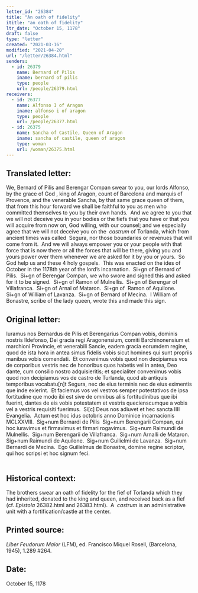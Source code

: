 ```yaml
---
letter_id: "26384"
title: "An oath of fidelity"
ititle: "an oath of fidelity"
ltr_date: "October 15, 1178"
draft: false
type: "letter"
created: "2021-03-16"
modified: "2021-04-20"
url: "/letter/26384.html"
senders:
  - id: 26379
    name: Bernard of Pilis 
    iname: bernard of pilis 
    type: people
    url: /people/26379.html
receivers:
  - id: 26377
    name: Alfonso I of Aragon
    iname: alfonso i of aragon
    type: people
    url: /people/26377.html
  - id: 26375
    name: Sancha of Castile, Queen of Aragon
    iname: sancha of castile, queen of aragon
    type: woman
    url: /woman/26375.html
---
```

<h2> Translated letter:</h2><p>We, Bernard of Pilis and Berengar Compan swear to you, our lords Alfonso, by the grace of God , king of Aragon, count of Barcelona and marquis of Provence, and the venerable Sancha, by that same grace queen of them, that from this hour forward we shall be faithful to you as men who committed themselves to you by their own hands.&nbsp; And we agree to you that we will not deceive you in your bodies or the fiefs that you have or that you will acquire from now on, God willing, with our counsel; and we especially agree that we will not deceive you on the &nbsp;<em>castrum&nbsp;</em>of Torlanda, which from ancient times was called&nbsp; Segura, nor those boundaries or revenues that will come from it.&nbsp; And we will always empower you or your people with that force that is now there or all the forces that will be there, giving you and yours power over them whenever we are asked for it by you or yours.&nbsp; So God help us and these 4 holy gospels.&nbsp; This was enacted on the ides of October in the 1178th year of the lord’s incarnation.&nbsp; Si+gn of Bernard of Pilis.&nbsp; Si+gn of Berengar Compan, we who swore and signed this and asked for it to be signed.&nbsp; Si+gn of Ramon of Mulnellis.&nbsp; Si+gn of Berengar of Villafranca.&nbsp; Si+gn of Arnal of Mataron.&nbsp; Si+gn of &nbsp;Ramon of Aquilone.&nbsp; Si+gn of William of Lavanza.&nbsp; Si+gn of Bernard of Mecina.&nbsp; I William of Bonastre, scribe of the lady queen, wrote this and made this sign.</p><h2 class="mt-4"> Original letter:</h2><p><span>Iuramus nos Bernardus de Pilis et Berengarius Compan vobis, dominis nostris Ildefonso, Dei gracia regi Aragonensium, comiti Barchinonensium et marchioni Provincie, et venerabili Sancie, eadem gracia eorumdem regine, quod de ista hora in antea simus fidelis vobis sicut homines qui sunt propriis manibus vobis comendati.&nbsp; Et convenimus vobis quod non decipiamus vos de corporibus vestris nec de honoribus quos habetis vel in antea, Deo dante, cum consilio nostro adquisieritis; et specialiter convenimus vobis quod non decipiamus vos de castro de Turlanda, quod ab antiquis temporibus vocabatu[n]t Segura, nec de eius terminis nec de eius eximentis que inde exierint.&nbsp; Et faciemus vos vel vestros semper potestativos de ipsa fortitudine que modo ibi est sive de omnibus aliis fortitudinibus que ibi fuerint, dantes de eis vobis potestatem et vestris quecienscumque a vobis vel a vestris requisiti fuerimus.&nbsp; Si[c] Deus nos adiuvet et hec sancta IIII Evangelia.&nbsp; Actum est hoc idus octobris anno Dominice incarnacionis MCLXXVIII.&nbsp; Sig+num Bernardi de Pilis&nbsp; Sig+num Berengarii Compan, qui hoc iuravimus et firmavimus et firmari rogavimus.&nbsp; Sig+num Raimundi de Mulnellis.&nbsp; Sig+num Berengarii de Villafranca.&nbsp; Sig+num Arnalli de Mataron.&nbsp; Sig+num Raimundi de Aquilone.&nbsp; Sig+num Guilielmi de Lavanza.&nbsp; Sig+num Bernardi de Mecina.&nbsp; Ego Guilielmus de Bonastre, domine regine scriptor, qui hoc scripsi et hoc signum feci.&nbsp;</span><br> <!--[if !supportLineBreakNewLine]--><br> <!--[endif]--><span></span></p><h2 class="mt-4"> Historical context:</h2><p>The brothers swear an oath of fidelity for the fief of Torlanda which they had inherited, donated to the king and queen, and received back as a fief (cf. <em>Epistola</em> 26382.html and 26383.html).&nbsp; A&nbsp;&nbsp;<em>castrum</em> is an administrative unit with a fortification/castle at the center.</p><h2 class="mt-4"> Printed source:</h2><p><i>Liber Feudorum Maior</i> (LFM), ed. Francisco Miquel Rosell, (Barcelona, 1945), 1.289 #264.</p><h2 class="mt-4"> Date:</h2>October 15, 1178